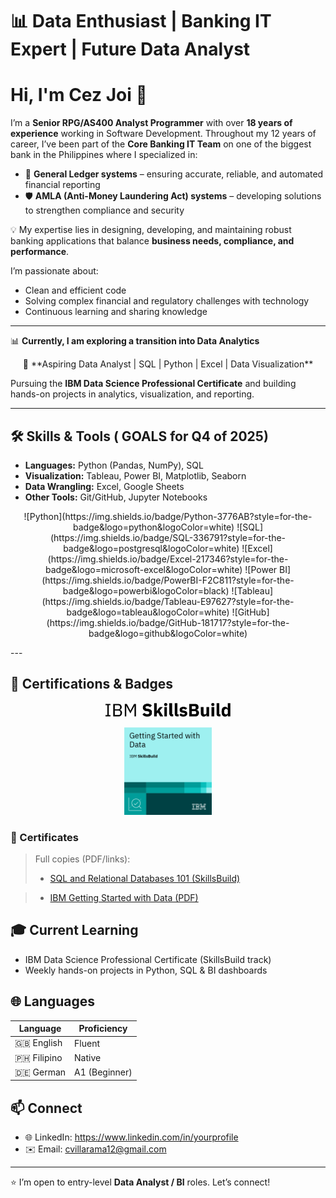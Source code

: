 # 📊 Data Enthusiast | Banking IT Expert | Future Data Analyst


# Hi, I'm Cez Joi 👋

I’m a **Senior RPG/AS400 Analyst Programmer** with over **18 years of experience** working in Software Development. Throughout my 12 years of career, I’ve been part of the **Core Banking IT Team** on one of the biggest bank in the Philippines where I specialized in:

- 🧾 **General Ledger systems** – ensuring accurate, reliable, and automated financial reporting  
- 🛡 **AMLA (Anti-Money Laundering Act) systems** – developing solutions to strengthen compliance and security  

💡 My expertise lies in designing, developing, and maintaining robust banking applications that balance **business needs, compliance, and performance**.  

I’m passionate about:
- Clean and efficient code  
- Solving complex financial and regulatory challenges with technology  
- Continuous learning and sharing knowledge  

---

📊 **Currently, I am exploring a transition into Data Analytics**  

<p align="center">
🎯 **Aspiring Data Analyst | SQL | Python | Excel | Data Visualization**

Pursuing the **IBM Data Science Professional Certificate** and building hands-on projects in analytics, visualization, and reporting.  
</p>

---

## 🛠️ Skills & Tools ( GOALS for Q4 of 2025)
- **Languages:** Python (Pandas, NumPy), SQL  
- **Visualization:** Tableau, Power BI, Matplotlib, Seaborn  
- **Data Wrangling:** Excel, Google Sheets  
- **Other Tools:** Git/GitHub, Jupyter Notebooks  

 <!--
## 🛠 Currently Learning & Using  
 -->
 
<p align="center">
![Python](https://img.shields.io/badge/Python-3776AB?style=for-the-badge&logo=python&logoColor=white)  
![SQL](https://img.shields.io/badge/SQL-336791?style=for-the-badge&logo=postgresql&logoColor=white)  
![Excel](https://img.shields.io/badge/Excel-217346?style=for-the-badge&logo=microsoft-excel&logoColor=white)  
![Power BI](https://img.shields.io/badge/PowerBI-F2C811?style=for-the-badge&logo=powerbi&logoColor=black)  
![Tableau](https://img.shields.io/badge/Tableau-E97627?style=for-the-badge&logo=tableau&logoColor=white)  
![GitHub](https://img.shields.io/badge/GitHub-181717?style=for-the-badge&logo=github&logoColor=white)  
</p>  
---

## 🏅 Certifications & Badges

<p align="center">
  <img src="badges_certificates/ibm_skillsbuild.svg" alt="IBM SkillsBuild" width="200" />
</p>  












<p align="center">
  <img src="badges_certificates/getting-started-with-data.png" alt="IBM Getting Started with Data" width="140" />
</p>














  <!--
  <img src="badges_certificates/ibm_skillsbuild.svg" alt="IBM Data Fundamentals" width="200" /
  <img src="badges_certificates/getting-started-with-data.png" alt="IBM Getting Started with Data" width="200" />
  <img src="badges_certificates/python-for-data-science-badge.png" alt="Python for Data Science" width="140" />
  <img src="badges_certificates/sql-badge.png" alt="Databases & SQL" width="140" />
  -->


### 📜 Certificates

> Full copies (PDF/links):  
> - [SQL and Relational Databases 101 (SkillsBuild)](https://courses.skillsbuild.skillsnetwork.site/certificates/94c562aabee44901b47ab511131f4e7a#)

> - [IBM Getting Started with Data (PDF)](badges_certificates/IBMDesign20250826-7-vzw5c6.pdf)  

<!--
> - [Data Science Foundations (PDF)](badges_certificates/ibm-data-science-foundations-certificate.pdf)  
> - [Data Analytics Certificate (PDF)](badges_certificates/ibm-data-analytics-certificate.pdf)  

---

## 📂 Featured Projects
- 📊 **Sales Performance Dashboard** — Power BI & Excel   
  *KPIs by region/product, variance vs target.*  
  Repo: https://github.com/yourusername/sales-dashboard  

- 🛒 **E-Commerce Customer Segmentation** — Python, scikit-learn  
  *RFM features, K-Means clustering, profile segments.*  
  Repo: https://github.com/yourusername/ecommerce-segmentation  

- 📈 **COVID-19 Trends Analysis** — SQL + Python Viz  
  *Time-series queries, rolling averages, clear charts.*  
  Repo: https://github.com/yourusername/covid19-analysis  

---
-->

## 🎓 Current Learning
- IBM Data Science Professional Certificate (SkillsBuild track)  
- Weekly hands-on projects in Python, SQL & BI dashboards  

## 🌐 Languages

| Language | Proficiency |
|----------|-------------|
| 🇬🇧 English | Fluent |
| 🇵🇭 Filipino | Native |
| 🇩🇪 German | A1 (Beginner) |


## 📫 Connect
- 🌐 LinkedIn: https://www.linkedin.com/in/yourprofile  
- ✉️ Email: cvillarama12@gmail.com

---

⭐️ I’m open to entry-level **Data Analyst / BI** roles. Let’s connect!
 

